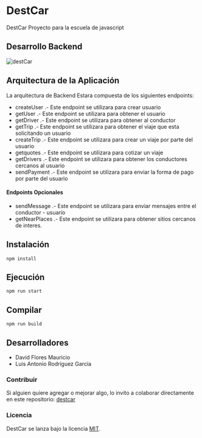 # DestCar
DestCar Proyecto para la escuela de javascript

## Desarrollo Backend

![destCar](/images/project.jpg)


## Arquitectura de la Aplicación 

La arquitectura de Backend Estara compuesta de los siguientes endpoints:

- createUser .- Este endpoint se utilizara para crear usuario
- getUser .- Este endpoint se utilizara para obtener el usuario 
- getDriver .- Este endpoint se utilizara para obtener al conductor
- getTrip .- Este endpoint se utilizara para obtener el viaje que esta solicitando un usuario
- createTrip .- Este endpoint se utilizara para crear un viaje por parte del usuario
- getquotes .- Este endpoint se utilizara para cotizar un viaje 
- getDrivers .- Este endpoint se utilizara para obtener los conductores cercanos al usuario
- sendPayment .- Este endpoint se utilizara para enviar la forma de pago por parte del usuario
#### Endpoints Opcionales
- sendMessage .- Este endpoint se utilizara para enviar mensajes entre el conductor - usuario
- getNearPlaces .- Este endpoint se utilizara para obtener sitios cercanos de interes.



## Instalación

`npm install`

## Ejecución

`npm run start`

## Compilar

`npm run build`

## Desarrolladores
* David Flores Mauricio
* Luis Antonio Rodríguez García 

### Contribuir
Si alguien quiere agregar o mejorar algo, lo invito a colaborar directamente en este repositorio: 
[destcar](https://github.com/luisrdz5/destcar/)

### Licencia
DestCar se lanza bajo la licencia [MIT](https://opensource.org/licenses/MIT).